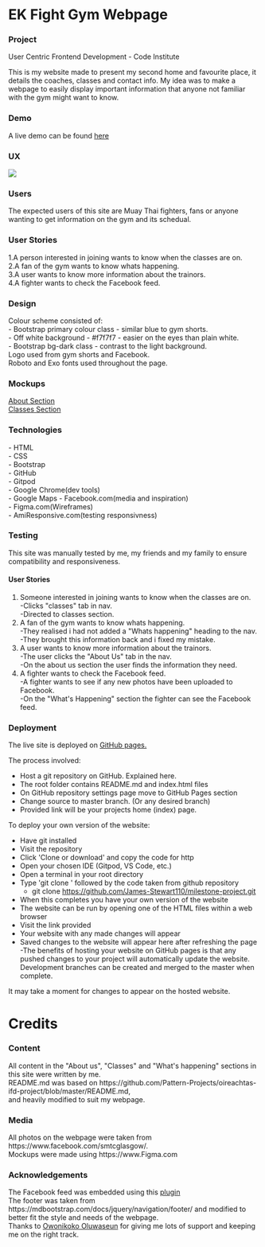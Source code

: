 <h1>EK Fight Gym Webpage</h1>
<h3>Project</h3> User Centric Frontend Development - Code Institute

This is my website made to present my second home and favourite place, it details the coaches, classes and contact info.
My idea was to make a webpage to easily display important information that anyone not familiar with the gym 
might want to know.

<h3>Demo</h3>
A live demo can be found <a href="https://james-stewart110.github.io/milestone-project/">here</a>

<h3>UX</h3>
<img src="https://github.com/James-Stewart110/milestone-project/blob/master/mockups/UX-Image.png">

<h3>Users</h3>
The expected users of this site are Muay Thai fighters, fans or anyone wanting to get information on
the gym and its schedual.

<h3>User Stories</h3>
1.A person interested in joining wants to know when the classes are on.<br>
2.A fan of the gym wants to know whats happening.<br>
3.A user wants to know more information about the trainors.<br>
4.A fighter wants to check the Facebook feed.<br>

<h3>Design</h3>
Colour scheme consisted of:<br>
 - Bootstrap primary colour class - similar blue to gym shorts.<br>
 - Off white background - #f7f7f7 - easier on the eyes than plain white.<br>
 - Bootstrap bg-dark class - contrast to the light background.<br>
Logo used from gym shorts and Facebook.<br>
Roboto and Exo fonts used throughout the page.<br>

<h3>Mockups</h3>
<a href="https://www.figma.com/file/mfFqI6RbIO5u7GqHcGhVII/Untitled?node-id=0%3A1" target="_blank">About Section</a><br>
<a href="https://www.figma.com/file/mfFqI6RbIO5u7GqHcGhVII/Untitled?node-id=2%3A7" target="_blank">Classes Section</a><br>

<h3>Technologies</h3>
- HTML<br>
- CSS<br>
- Bootstrap<br>
- GitHub<br>
- Gitpod<br>
- Google Chrome(dev tools)<br>
- Google Maps
- Facebook.com(media and inspiration)<br>
- Figma.com(Wireframes)<br>
- AmiResponsive.com(testing responsivness)<br>

<h3>Testing</h3>
This site was manually tested by me, my friends and my family to ensure compatibility and responsiveness.
<h4>User Stories</h4>
<ol>
  <li>Someone interested in joining wants to know when the classes are on.<br>
  -Clicks "classes" tab in nav.<br>
  -Directed to classes section.
  </li>
  <li>A fan of the gym wants to know whats happening.<br>
  -They realised i had not added a "Whats happening" heading to the nav.<br>
  -They brought this information back and i fixed my mistake.
  </li>
  <li>A user wants to know more information about the trainors.<br>
  -The user clicks the "About Us" tab in the nav.<br>
  -On the about us section the user finds the information they need.<br>
  </li>
  <li>A fighter wants to check the Facebook feed.<br>
  -A fighter wants to see if any new photos have been uploaded to Facebook.<br>
  -On the "What's Happening" section the fighter can see the Facebook feed.<br>
  </li>
</ol>

<h3>Deployment</h3>
The live site is deployed on <a href="https://james-stewart110.github.io/milestone-project/">GitHub pages.</a>

The process involved:

- Host a git repository on GitHub. Explained here.<br>
- The root folder contains README.md and index.html files<br>
- On GitHub repository settings page move to GitHub Pages section<br>
- Change source to master branch. (Or any desired branch)<br>
- Provided link will be your projects home (index) page.<br>

To deploy your own version of the website:<br>

- Have git installed<br>
- Visit the repository<br>
- Click 'Clone or download' and copy the code for http<br>
- Open your chosen IDE (Gitpod, VS Code, etc.)<br>
- Open a terminal in your root directory<br>
- Type 'git clone ' followed by the code taken from github repository<br>
  - git clone https://github.com/James-Stewart110/milestone-project.git<br>
- When this completes you have your own version of the website<br>
- The website can be run by opening one of the HTML files within a web browser<br>
- Visit the link provided<br>
- Your website with any made changes will appear<br>
- Saved changes to the website will appear here after refreshing the page<br>
 -The benefits of hosting your website on GitHub pages is that any pushed changes to your project will automatically update the website. Development branches can be created and merged to the master when complete.<br>

It may take a moment for changes to appear on the hosted website.<br>

<h1>Credits</h1>
<h3>Content</h3>
All content in the "About us", "Classes" and "What's happening" sections in this site were written by me.<br>
README.md was based on https://github.com/Pattern-Projects/oireachtas-ifd-project/blob/master/README.md,<br>
and heavily modified to suit my webpage.

<h3>Media</h3>
All photos on the webpage were taken from https://www.facebook.com/smtcglasgow/.<br>
Mockups were made using https://www.Figma.com<br>

<h3>Acknowledgements</h3>
The Facebook feed was embedded using this <a href="https://developers.facebook.com/docs/plugins/page-plugin/">plugin</a><br>
The footer was taken from https://mdbootstrap.com/docs/jquery/navigation/footer/ and modified to better fit the 
style and needs of the webpage.<br>
Thanks to <a href="https://www.linkedin.com/in/oluwaseun-owonikoko-190318135/" target="_blank">Owonikoko Oluwaseun</a> for giving me lots of support and keeping me on the right track.


